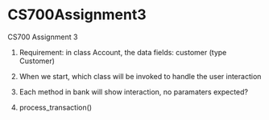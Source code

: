 # CS700Assignment3
CS700 Assignment 3

1. Requirement: in class Account, the data fields: customer (type Customer)

2. When we start, which class will be invoked to handle the user interaction

3. Each method in bank will show interaction, no paramaters expected?

4. process_transaction()
